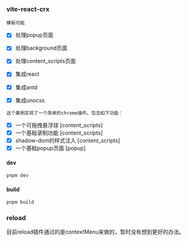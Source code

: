 ### vite-react-crx
`模板功能`
- [x] 处理popup页面
- [x] 处理background页面
- [x] 处理content_scripts页面
- [x] 集成react
- [x] 集成antd
- [x] 集成unocss


`这个案例实现了一个简单的chrome插件。包含如下功能：`
- [x] 一个可拖拽悬浮球 [content_scripts]
- [x] 一个基础录制功能 [content_scripts]
- [x] shadow-dom的样式注入 [content_scripts]
- [x] 一个基础popup页面 [popup]

#### dev
```bash
pnpm dev
```

#### build
```bash
pnpm build
```

### reload
目前reload插件通过的是contextMenu来做的，暂时没有想到更好的办法。
